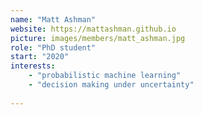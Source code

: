 ```yaml
---
name: "Matt Ashman"
website: https://mattashman.github.io 
picture: images/members/matt_ashman.jpg
role: "PhD student"
start: "2020"
interests:
    - "probabilistic machine learning"
    - "decision making under uncertainty"
    
---
```

